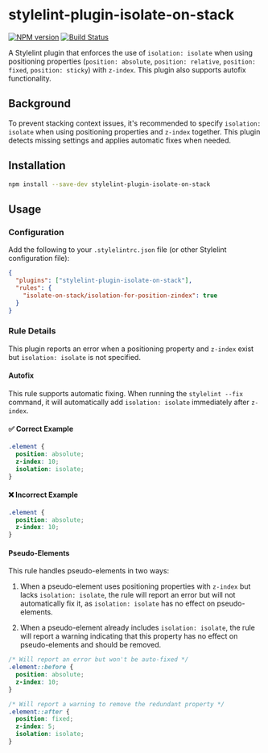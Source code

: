 # stylelint-plugin-isolate-on-stack

[![NPM version](https://img.shields.io/npm/v/stylelint-plugin-isolate-on-stack.svg)](https://www.npmjs.org/package/stylelint-plugin-isolate-on-stack)
[![Build Status](https://github.com/hiro0218/stylelint-plugin-isolate-on-stack/workflows/CI/badge.svg)](https://github.com/hiro0218/stylelint-plugin-isolate-on-stack/actions)

A Stylelint plugin that enforces the use of `isolation: isolate` when using positioning properties (`position: absolute`, `position: relative`, `position: fixed`, `position: sticky`) with `z-index`. This plugin also supports autofix functionality.

## Background

To prevent stacking context issues, it's recommended to specify `isolation: isolate` when using positioning properties and `z-index` together. This plugin detects missing settings and applies automatic fixes when needed.

## Installation

```bash
npm install --save-dev stylelint-plugin-isolate-on-stack
```

## Usage

### Configuration

Add the following to your `.stylelintrc.json` file (or other Stylelint configuration file):

```json
{
  "plugins": ["stylelint-plugin-isolate-on-stack"],
  "rules": {
    "isolate-on-stack/isolation-for-position-zindex": true
  }
}
```

### Rule Details

This plugin reports an error when a positioning property and `z-index` exist but `isolation: isolate` is not specified.

#### Autofix

This rule supports automatic fixing. When running the `stylelint --fix` command, it will automatically add `isolation: isolate` immediately after `z-index`.

#### ✅ Correct Example

```css
.element {
  position: absolute;
  z-index: 10;
  isolation: isolate;
}
```

#### ❌ Incorrect Example

```css
.element {
  position: absolute;
  z-index: 10;
}
```

#### Pseudo-Elements

This rule handles pseudo-elements in two ways:

1. When a pseudo-element uses positioning properties with `z-index` but lacks `isolation: isolate`, the rule will report an error but will not automatically fix it, as `isolation: isolate` has no effect on pseudo-elements.

2. When a pseudo-element already includes `isolation: isolate`, the rule will report a warning indicating that this property has no effect on pseudo-elements and should be removed.

```css
/* Will report an error but won't be auto-fixed */
.element::before {
  position: absolute;
  z-index: 10;
}

/* Will report a warning to remove the redundant property */
.element::after {
  position: fixed;
  z-index: 5;
  isolation: isolate;
}
```
